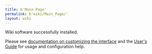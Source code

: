 ```yaml
---
title: b'Main Page'
permalink: b'wiki/Main_Page/'
layout: wiki
---
```


Wiki software successfully installed.

Please see [documentation on customizing the
interface](http://meta.wikipedia.org/wiki/MediaWiki_i18n) and the
[User's Guide](http://meta.wikipedia.org/wiki/MediaWiki_User%27s_Guide)
for usage and configuration help.
